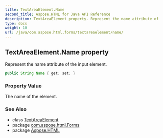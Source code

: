 ```yaml
---
title: TextAreaElement.Name
second_title: Aspose.HTML for Java API Reference
description: TextAreaElement property. Represent the name attribute of the input element
type: docs
weight: 10
url: /java/com.aspose.html.forms/textareaelement/name/
---
```

## TextAreaElement.Name property

Represent the name attribute of the input element.

```java
public String Name { get; set; }
```

### Property Value

The name of the element.

### See Also

* class [TextAreaElement](../)
* package [com.aspose.html.Forms](../../textareaelement/)
* package [Aspose.HTML](../../../)
